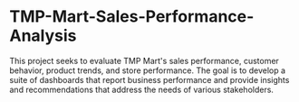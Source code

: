 # TMP-Mart-Sales-Performance-Analysis
This project seeks to evaluate TMP Mart's sales performance, customer behavior, product trends, and store performance. The goal is to develop a suite of dashboards that report business performance and provide insights and recommendations that address the needs of various stakeholders.
